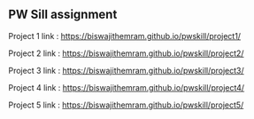 <!DOCTYPE html>
<html lang="en">

<body>
        <h2>PW Sill assignment</h2>
        <div class="container">
        <div class="project">
                <p> Project 1 link : <a href="https://biswajithemram.github.io/pwskill/project1/" target="_blank">https://biswajithemram.github.io/pwskill/project1/</a></p>
                <p> Project 2 link : <a href="https://biswajithemram.github.io/pwskill/project2/" target="_blank">https://biswajithemram.github.io/pwskill/project2/</a></p>
                <p> Project 3 link : <a href="https://biswajithemram.github.io/pwskill/project3/" target="_blank">https://biswajithemram.github.io/pwskill/project3/</a></p>
                <p> Project 4 link : <a href="https://biswajithemram.github.io/pwskill/project4/" target="_blank">https://biswajithemram.github.io/pwskill/project4/</a></p>
                <p> Project 5 link : <a href="https://biswajithemram.github.io/pwskill/project5/" target="_blank">https://biswajithemram.github.io/pwskill/project5/</a></p>
        </div>
        </div>
</body>
</html>
